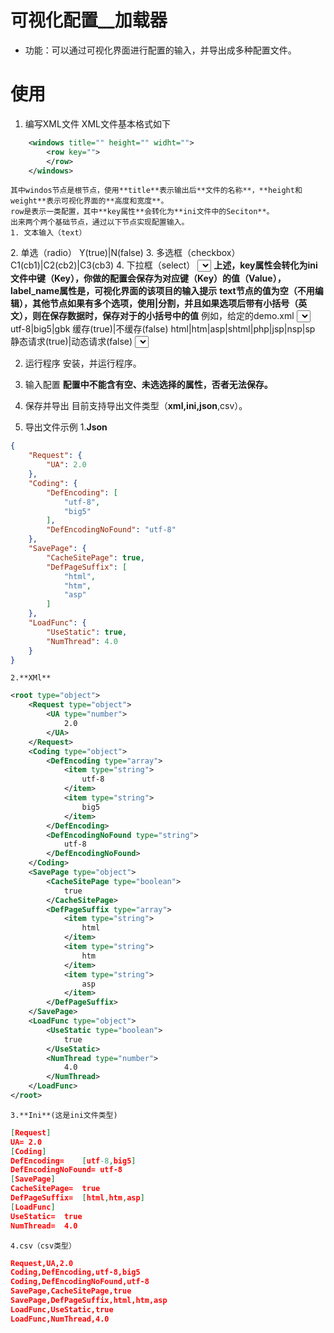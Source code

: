 # 可视化配置__加载器
- 功能：可以通过可视化界面进行配置的输入，并导出成多种配置文件。

# 使用
1. 编写XML文件
	XML文件基本格式如下
	<?xml version="1.0" encoding="utf-8"?>
```xml
	<windows title="" height="" widht="">
		<row key="">
		</row>
	</windows>
```
	其中windos节点是根节点，使用**title**表示输出后**文件的名称**，**height和weight**表示可视化界面的**高度和宽度**。
	row是表示一类配置，其中**key属性**会转化为**ini文件中的Seciton**。
	出来两个两个基础节点，通过以下节点实现配置输入。
	1. 文本输入（text）
<text key="DefEncodingNoFound" label_name="文本框"></text>
	2. 单选（radio）
<radio key="CacheSitePage" label_name="单选按钮">Y(true)|N(false)</radio>
	3. 多选框（checkbox）
<checkbox key="DefPageSuffix" label_name="多选框">C1(cb1)|C2(cb2)|C3(cb3)</checkbox>
	4. 下拉框（select）
	<select key="NumThread" label_name="下拉框">1|2|4|8|16|32|64</select>
	**上述，key属性会转化为ini文件中键（Key），你做的配置会保存为对应键（Key）的值（Value），label_name属性是，可视化界面的该项目的输入提示**
	**text节点的值为空（不用编辑），其他节点如果有多个选项，使用|分割，并且如果选项后带有小括号（英文），则在保存数据时，保存对于的小括号中的值**
	例如，给定的demo.xml
	<?xml version="1.0" encoding="utf-8"?>
<windows title="演示配置" height="550" widht="500">
	<row key="Request">
		<select key="UA" label_name="UA选择">随机生成(1)|来源于文件(2)</select>
	</row>
	<row key="Coding">
		<checkbox key="DefEncoding" label_name="默认使用编码">utf-8|big5|gbk</checkbox>
		<text key="DefEncodingNoFound" label_name="编码不确定，强制使用"></text>
	</row>
	<row key="SavePage">
		<radio key="CacheSitePage" label_name="是否缓存网页">缓存(true)|不缓存(false)</radio>
		<checkbox key="DefPageSuffix" label_name="允许缓存的网页后缀">html|htm|asp|shtml|php|jsp|nsp|sp</checkbox>
	</row>
	<row key="LoadFunc">
		<radio key="UseStatic" label_name="静态请求">静态请求(true)|动态请求(false)</radio>
		<select key="NumThread" label_name="请求线程数量">1|2|4|8|16|32|64l</select>
	</row>
</windows>

2. 运行程序
	安装，并运行程序。
	
3. 输入配置
	**配置中不能含有空、未选选择的属性，否者无法保存。**
	
4. 保存并导出
	目前支持导出文件类型（**xml,ini,json**,csv）。
5. 导出文件示例
	1.**Json**
```json
{
    "Request": {
        "UA": 2.0
    },
    "Coding": {
        "DefEncoding": [
            "utf-8",
            "big5"
        ],
        "DefEncodingNoFound": "utf-8"
    },
    "SavePage": {
        "CacheSitePage": true,
        "DefPageSuffix": [
            "html",
            "htm",
            "asp"
        ]
    },
    "LoadFunc": {
        "UseStatic": true,
        "NumThread": 4.0
    }
}
```
	2.**XMl**
```xml
<root type="object">
	<Request type="object">
		<UA type="number">
			2.0
		</UA>
	</Request>
	<Coding type="object">
		<DefEncoding type="array">
			<item type="string">
				utf-8
			</item>
			<item type="string">
				big5
			</item>
		</DefEncoding>
		<DefEncodingNoFound type="string">
			utf-8
		</DefEncodingNoFound>
	</Coding>
	<SavePage type="object">
		<CacheSitePage type="boolean">
			true
		</CacheSitePage>
		<DefPageSuffix type="array">
			<item type="string">
				html
			</item>
			<item type="string">
				htm
			</item>
			<item type="string">
				asp
			</item>
		</DefPageSuffix>
	</SavePage>
	<LoadFunc type="object">
		<UseStatic type="boolean">
			true
		</UseStatic>
		<NumThread type="number">
			4.0
		</NumThread>
	</LoadFunc>
</root>
```
	3.**Ini**(这是ini文件类型)
```json
[Request]
UA=	2.0
[Coding]
DefEncoding=	[utf-8,big5]
DefEncodingNoFound=	utf-8
[SavePage]
CacheSitePage=	true
DefPageSuffix=	[html,htm,asp]
[LoadFunc]
UseStatic=	true
NumThread=	4.0
```
	4.csv（csv类型）
```json
Request,UA,2.0
Coding,DefEncoding,utf-8,big5
Coding,DefEncodingNoFound,utf-8
SavePage,CacheSitePage,true
SavePage,DefPageSuffix,html,htm,asp
LoadFunc,UseStatic,true
LoadFunc,NumThread,4.0
```






















